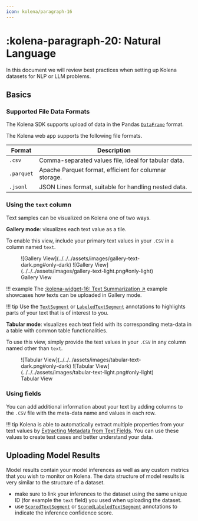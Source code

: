 ```yaml
---
icon: kolena/paragraph-16
---
```

# :kolena-paragraph-20: Natural Language

In this document we will review best practices when setting up Kolena datasets for NLP or LLM
problems.

## Basics

### Supported File Data Formats

The Kolena SDK supports upload of data in the Pandas [`DataFrame`](https://pandas.pydata.org/docs/reference/frame.html) format.

The Kolena web app supports the following file formats.

| Format    | Description                                              |
|-----------|----------------------------------------------------------|
| `.csv`     | Comma-separated values file, ideal for tabular data.     |
| `.parquet` | Apache Parquet format, efficient for columnar storage.   |
| `.jsonl`   | JSON Lines format, suitable for handling nested data.    |

### Using the `text` column

Text samples can be visualized on Kolena one of two ways.

**Gallery mode**: visualizes each text value as a tile.

To enable this view, include your primary text values in your `.CSV` in a column named `text`.

<figure markdown>
![Gallery View](../../../assets/images/gallery-text-dark.png#only-dark)
![Gallery View](../../../assets/images/gallery-text-light.png#only-light)
<figcaption>Gallery View</figcaption>
</figure>

!!! example
    The [:kolena-widget-16: Text Summarization ↗](https://github.com/kolenaIO/kolena/tree/3b97541ad4b6b1fb7721d754aa0d0092cd752cca/examples/dataset/text_summarization)
    example showcases how texts can be uploaded in Gallery mode.

!!! tip
    Use the [`TextSegment`](../../../reference/annotation.md#kolena.annotation.TextSegment) or
    [`LabeledTextSegment`](../../../reference/annotation.md#kolena.annotation.LabeledTextSegment) annotations
    to highlights parts of your text that is of interest to you.

**Tabular mode**: visualizes each text field with its corresponding meta-data in a table with common table functionalities.

To use this view, simply provide the text values in your `.CSV` in any column named other than `text`.
<figure markdown>
![Tabular View](../../../assets/images/tabular-text-dark.png#only-dark)
![Tabular View](../../../assets/images/tabular-text-light.png#only-light)
<figcaption>Tabular View</figcaption>
</figure>

### Using fields

You can add additional information about your text by adding columns to the `.CSV` file with the meta-data name and
values in each row.

!!! tip
    Kolena is able to automatically extract multiple properties from your text values by [Extracting Metadata from Text Fields](../../../automations/extract-text-metadata.md).
    You can use these values to create test cases and better understand your data.

## Uploading Model Results

Model results contain your model inferences as well as any custom metrics that you wish to monitor on Kolena.
The data structure of model results is very similar to the structure of a dataset.

* make sure to link your inferences to the dataset using the same unique ID (for example the `text` field)
you used when uploading the dataset.
* use [`ScoredTextSegment`](../../../reference/annotation.md#kolena.annotation.ScoredTextSegment) or [`ScoredLabeledTextSegment`](../../../reference/annotation.md#kolena.annotation.ScoredLabeledTextSegment)
 annotations to indicate the inference confidence score.
